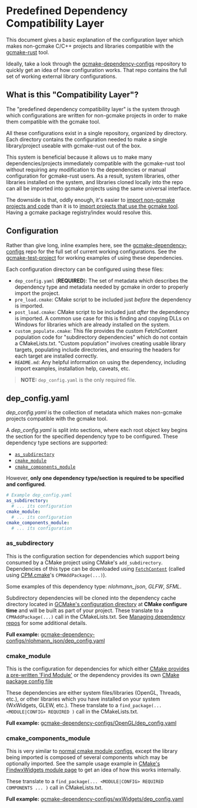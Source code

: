 # Predefined Dependency Compatibility Layer

This document gives a basic explanation of the configuration layer which makes non-gcmake C/C++ projects and
libraries compatible with the [gcmake-rust](https://github.com/scupit/gcmake-rust) tool.

Ideally, take a look through the
[gcmake-dependency-configs](https://github.com/scupit/gcmake-dependency-configs) repository
to quickly get an idea of how configuration works. That repo contains the full set of working
external library configurations.

## What is this "Compatibility Layer"?

The "predefined dependency compatibility layer" is the system through which configurations are
written for non-gcmake projects in order to make them compatible with the gcmake tool.

All these configurations exist in a single repository, organized by directory. Each directory
contains the configuration needed to make a single library/project useable with gcmake-rust out of
the box.

This system is beneficial because it allows us to make many dependencies/projects immediately
compatible with the gcmake-rust tool without requiring any modification to the dependencies or manual
configuration for gcmake-rust users. As a result, system libraries, other libraries installed on the
system, and libraries cloned locally into the repo can all be imported into gcmake projects using the
same universal interface.

The downside is that, oddly enough, it's easier to
[import non-gcmake projects and code](cmake_data.md#predefined-dependencies)
than it is to [import projects that use the gcmake tool](cmake_data.md/#gcmake-dependencies).
Having a gcmake package registry/index would resolve this.

## Configuration

Rather than give long, inline examples here, see the
[gcmake-dependency-configs](https://github.com/scupit/gcmake-dependency-configs) repo for the full set
of current working configurations. See the
[gcmake-test-project](https://github.com/scupit/gcmake-test-project) for working examples of using
these dependencies.

Each configuration directory can be configured using these files:

- `dep_config.yaml` (**REQUIRED**): The set of metadata which describes the dependency type and metadata
    needed by gcmake in order to properly import the project.
- `pre_load.cmake`: CMake script to be included just *before* the dependency is imported.
- `post_load.cmake`: CMake script to be included just *after* the dependency is imported. A common use case
    for this is finding and copying DLLs on Windows for libraries which are already installed on the
    system.
- `custom_populate.cmake`: This file provides the custom FetchContent population code for
    "subdirectory dependencies" which do not contain a CMakeLists.txt. "Custom population" involves
    creating usable library targets, populating include directories, and ensuring the headers for each
    target are installed correctly.
- `README.md`: Any helpful information on using the dependency, including import examples,
    installation help, caveats, etc.

> **NOTE:** `dep_config.yaml` is the only required file.

## dep_config.yaml

*dep_config.yaml* is the collection of metadata which makes non-gcmake projects compatible with the
gcmake tool.

A *dep_config.yaml* is split into sections, where each root object key begins the section for the
specified dependency type to be configured. These dependency type sections are supported:

- [`as_subdirectory`](#as_subdirectory)
- [`cmake_module`](#cmake_module)
- [`cmake_components_module`](#cmake_components_module)

However, **only one dependency type/section is required to be specified and configured**.

``` yaml
# Example dep_config.yaml
as_subdirectory:
  # ... its configuration
cmake_module:
  # ... its configuration
cmake_components_module:
  # ... its configuration
```

### as_subdirectory

This is the configuration section for dependencies which support being consumed by a CMake project
using CMake's `add_subdirectory`. Dependencies of this type can be downloaded using
[`FetchContent`](https://cmake.org/cmake/help/latest/module/FetchContent.html) (called using
[CPM.cmake](https://github.com/cpm-cmake/CPM.cmake)'s `CPMAddPackage(...)`).

Some examples of this dependency type: *nlohmann_json*, *GLFW*, *SFML*.

Subdirectory dependencies will be cloned into the dependency cache directory located in
[GCMake's configuration directory](./the_configuration_directory.md) at **CMake configure time**
and will be built as part of your project. These translate to a `CPMAddPackage(...)` call in the
CMakeLists.txt. See [Managing dependency repos](./managing_dependency_repos.md) for some additional
details.

**Full example:** [gcmake-dependency-configs/nlohmann_json/dep_config.yaml](https://github.com/scupit/gcmake-dependency-configs/blob/develop/nlohmann_json/dep_config.yaml)

### cmake_module

This is the configuration for dependencies for which either
[CMake provides a pre-written 'Find Module'](https://cmake.org/cmake/help/latest/manual/cmake-modules.7.html#find-modules)
or the dependency provides its own
[CMake package config file](https://cmake.org/cmake/help/latest/manual/cmake-packages.7.html#package-configuration-file)

These dependencies are either system files/libraries (OpenGL, Threads, etc.), or other libraries which
you have installed on your system (WxWidgets, GLEW, etc.). These translate to a
`find_package(... <MODULE|CONFIG> REQUIRED )` call in the CMakeLists.txt.

**Full example:** [gcmake-dependency-configs/OpenGL/dep_config.yaml](https://github.com/scupit/gcmake-dependency-configs/blob/develop/OpenGL/dep_config.yaml)

### cmake_components_module

This is very similar to [normal cmake module configs](#cmake_module), except
the library being imported is composed of several components which may be optionally imported. See
the sample usage example in
[CMake's FindwxWidgets module page](https://cmake.org/cmake/help/latest/module/FindwxWidgets.html)
to get an idea of how this works internally.

These translate to a `find_package(... <MODULE|CONFIG> REQUIRED COMPONENTS ... )` call in CMakeLists.txt.

**Full example:** [gcmake-dependency-configs/wxWidgets/dep_config.yaml](https://github.com/scupit/gcmake-dependency-configs/blob/develop/wxWidgets/dep_config.yaml)
